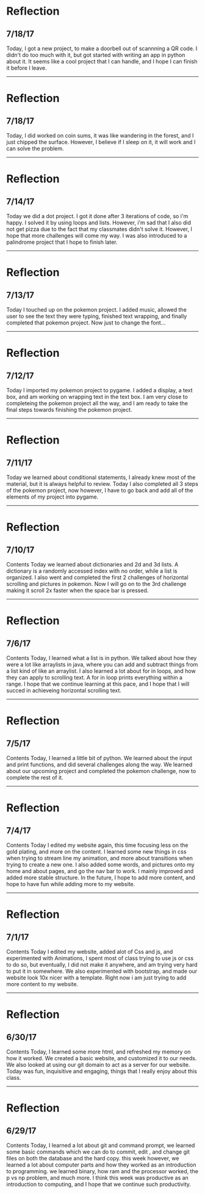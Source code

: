 # Reflection
## 7/18/17
Today, I got a new project, to make a doorbell out of scannning a QR code. I didn't do too much with it, but got started with writing an app in python about it. It seems like a cool project that I can handle, and I hope I can finish it before I leave.
- - -
# Reflection
## 7/18/17
Today, I did worked on coin sums, it was like wandering in the forest, and I just chipped the surface. However, I believe if I sleep on it, it will work and  I can solve the problem. 
- - -
# Reflection
## 7/14/17
Today we did a dot project. I got it done after 3 iterations of code, so i'm happy. I solved it by using loops and lists. However, i'm sad that I also did not get pizza due to the fact that my classmates didn't solve it. However, I hope that more challenges will come my way. I was also introduced to a palindrome project that I hope to finish later.
- - -
# Reflection
## 7/13/17
Today I touched up on the pokemon project. I added music, allowed the user to see the text they were typing, finished text wrapping, and finally completed that pokemon project. Now just to change the font...
- - -
# Reflection
## 7/12/17
Today I imported my pokemon project to pygame. I added a display, a text box, and am working on wrapping text in the text box. I am very close to completeing the pokemon project all the way, and I am ready to take the final steps towards finishing the pokemon project.
- - -
# Reflection
## 7/11/17
Today we learned about conditional statements, I already knew most of the material, but it is always helpful to review. Today I also completed all 3 steps of the pokemon project, now however, I have to go back and add all of the elements of my project into pygame.
- - -
# Reflection
## 7/10/17
Contents
Today we learned about dictionaries and 2d and 3d lists. A dictionary is a randomly accessed index with no order, while a list is organized. I also went and completed the first 2 challenges of horizontal scrolling and pictures in pokemon. Now I will go on to the 3rd challenge making it scroll 2x faster when the space bar is pressed.
- - -
# Reflection
## 7/6/17
Contents
Today, I learned what a list is in python. We talked about how they were a lot like arraylists in java, where you can add and subtract things from a list kind of like an arraylist. I also learned a lot about for in loops, and how they can apply to scrolling text. A for in loop prints everything within a range. I hope that we continue learning at this pace, and I hope that I will succed in achieveing horizontal scrolling text.
- - -
# Reflection
## 7/5/17
Contents
Today, I learned a little bit of python. We learned about the input and print functions, and did several challenges along the way. We learned about our upcoming project and completed the pokemon challenge, now to complete the rest of it.
- - -
# Reflection
## 7/4/17
Contents
Today I edited my website again, this time focusing less on the gold plating, and more on the content. I learned some new things in css when trying to stream line my animation, and more about transitions when trying to create a new one. I also added some words, and pictures onto my home and about pages, and go the nav bar to work. I mainly improved and added more stable structure. In the future, I hope to add more content, and hope to have fun while adding more to my website.
- - -

# Reflection
## 7/1/17
Contents
Today I edited my website, added alot of Css and js, and experimented with Animations, I spent most of class trying to use js or css to do so, but eventually, I did not make it anywhere, and am trying very hard to put it in somewhere. We also experimented with bootstrap, and made our website look 10x nicer with a template. Right now i am just trying to add more content to my website.
- - -

# Reflection
## 6/30/17
Contents
Today, I learned some more html, and refreshed my memory on how it worked. We created a basic website, and customized it to our needs. We also looked at using our git domain to act as a server for our website. Today was fun, inquisitive and engaging, things that I really enjoy about this class.
- - -

# Reflection
## 6/29/17
Contents
Today, I learned a lot about git and command prompt, we learned some basic commands which we can do to commit, edit , and change git files on both the database and the hard copy. this week however, we learned a lot about computer parts and how they worked as an introduction to programming. we learned binary, how ram and the processor worked, the p vs np problem, and much more. I think this week was productive as an introduction to computing, and I hope that we continue such productivity.
